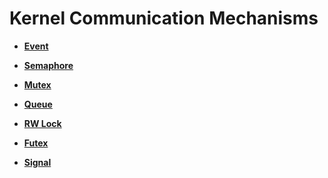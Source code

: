 # Kernel Communication Mechanisms<a name="EN-US_TOPIC_0000001123795189"></a>

-   **[Event](kernel-small-basic-trans-event.md)**  

-   **[Semaphore](kernel-small-basic-trans-semaphore.md)**  

-   **[Mutex](kernel-small-basic-trans-mutex.md)**  

-   **[Queue](kernel-small-basic-trans-queue.md)**  

-   **[RW Lock](kernel-small-basic-trans-rwlock.md)**  

-   **[Futex](kernel-small-basic-trans-user-mutex.md)**  

-   **[Signal](kernel-small-basic-trans-user-signal.md)**  


